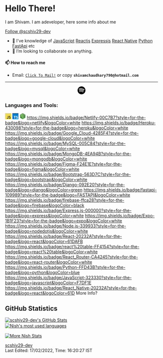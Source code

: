 # Hello There!

I am Shivam. I am adeveloper, here some info about me
<!-- Place this tag where you want the button to render. -->
<a class="github-button" href="https://github.com/scshiv29-dev" data-color-scheme="no-preference: light; light: light; dark: dark;" aria-label="Follow @scshiv29-dev on GitHub">Follow @scshiv29-dev</a>
- 👀 I've knowledge of [JavaScript](https://www.javascript.com) [Reactjs](https://reactjs.org) [Expressjs](https://expressjs.com) [React Native](https://reactnative.dev) [Python](https://www.python.org) [FastApi](https://fastapi.tiangolo.com/) etc
- 💞️ I’m looking to collaborate on anything.

#### 📫 How to reach me

- Email: [`Click To Mail!`](mailto:shivamchaudhary790@hotmail.com) or copy **`shivamchaudhary790@hotmail.com`**

---

<p align="center">
<a href="https://open.spotify.com/user/	73ddv0nxcecvegio54yby1s5a?si=dVa8irCrROCs36V8SXDClA&utm_source=copy-link&dl_branch=1">
<img alt="Spotify: Nishant1500" width="26px" height="26px" src="https://raw.githubusercontent.com/Nishant1500/Nishant1500/main/assets/Spotify.svg"/>
</a>
</p>


</p>

<h3 align="left">Languages and Tools:</h3>

<!--
<p align="left"> <a href="https://www.gnu.org/software/bash/" target="_blank"> <img src="https://www.vectorlogo.zone/logos/gnu_bash/gnu_bash-icon.svg" alt="bash" width="40" height="40"/> </a> <a href="https://www.blender.org/" target="_blank"> <img src="https://download.blender.org/branding/community/blender_community_badge_white.svg" alt="blender" width="40" height="40"/> </a> <a href="https://getbootstrap.com" target="_blank"> <img src="https://raw.githubusercontent.com/devicons/devicon/master/icons/bootstrap/bootstrap-plain-wordmark.svg" alt="bootstrap" width="40" height="40"/> </a> <a href="https://www.w3schools.com/css/" target="_blank"> <img src="https://raw.githubusercontent.com/devicons/devicon/master/icons/css3/css3-original-wordmark.svg" alt="css3" width="40" height="40"/> </a> <a href="https://www.electronjs.org" target="_blank"> <img src="https://raw.githubusercontent.com/devicons/devicon/master/icons/electron/electron-original.svg" alt="electron" width="40" height="40"/> </a> <a href="https://expressjs.com" target="_blank"> <img src="https://raw.githubusercontent.com/devicons/devicon/master/icons/express/express-original-wordmark.svg" alt="express" width="40" height="40"/> </a> <a href="https://firebase.google.com/" target="_blank"> <img src="https://www.vectorlogo.zone/logos/firebase/firebase-icon.svg" alt="firebase" width="40" height="40"/> </a> <a href="https://git-scm.com/" target="_blank"> <img src="https://www.vectorlogo.zone/logos/git-scm/git-scm-icon.svg" alt="git" width="40" height="40"/> </a> <a href="https://heroku.com" target="_blank"> <img src="https://www.vectorlogo.zone/logos/heroku/heroku-icon.svg" alt="heroku" width="40" height="40"/> </a> <a href="https://www.w3.org/html/" target="_blank"> <img src="https://raw.githubusercontent.com/devicons/devicon/master/icons/html5/html5-original-wordmark.svg" alt="html5" width="40" height="40"/> </a> <a href="https://www.java.com" target="_blank"> <img src="https://raw.githubusercontent.com/devicons/devicon/master/icons/java/java-original.svg" alt="java" width="40" height="40"/> </a> <a href="https://developer.mozilla.org/en-US/docs/Web/JavaScript" target="_blank"> <img src="https://raw.githubusercontent.com/devicons/devicon/master/icons/javascript/javascript-original.svg" alt="javascript" width="40" height="40"/> </a> <a href="https://www.linux.org/" target="_blank"> <img src="https://raw.githubusercontent.com/devicons/devicon/master/icons/linux/linux-original.svg" alt="linux" width="40" height="40"/> </a> <a href="https://www.mongodb.com/" target="_blank"> <img src="https://raw.githubusercontent.com/devicons/devicon/master/icons/mongodb/mongodb-original-wordmark.svg" alt="mongodb" width="40" height="40"/> </a> <a href="https://www.mysql.com/" target="_blank"> <img src="https://raw.githubusercontent.com/devicons/devicon/master/icons/mysql/mysql-original-wordmark.svg" alt="mysql" width="40" height="40"/> </a> <a href="https://nodejs.org" target="_blank"> <img src="https://raw.githubusercontent.com/devicons/devicon/master/icons/nodejs/nodejs-original-wordmark.svg" alt="nodejs" width="40" height="40"/> </a><a href="https://www.php.net" target="_blank"> <img src="https://raw.githubusercontent.com/devicons/devicon/master/icons/php/php-original.svg" alt="php" width="40" height="40"/> </a> <a href="https://www.python.org" target="_blank"> <img src="https://raw.githubusercontent.com/devicons/devicon/master/icons/python/python-original.svg" alt="python" width="40" height="40"/> </a> <a href="https://www.typescriptlang.org/" target="_blank"> <img src="https://raw.githubusercontent.com/devicons/devicon/master/icons/typescript/typescript-original.svg" alt="typescript" width="40" height="40"/> </a> <a href="https://code.visualstudio.com/" target="_blank"> <img src="https://upload.wikimedia.org/wikipedia/commons/thumb/9/9a/Visual_Studio_Code_1.35_icon.svg/1024px-Visual_Studio_Code_1.35_icon.svg.png" alt="vsc" width="40" height="40"/> </a> <a href="" target="_blank"> <img src="https://upload.wikimedia.org/wikipedia/commons/thumb/b/b2/Repl.it_logo.svg/1024px-Repl.it_logo.svg.png" alt="vsc" width="40" height="40"/> </a></p>
<br />
-->

<code><img height="20" src="https://raw.githubusercontent.com/github/explore/80688e429a7d4ef2fca1e82350fe8e3517d3494d/topics/javascript/javascript.png"></code>
<code><img height="20" src="https://raw.githubusercontent.com/github/explore/80688e429a7d4ef2fca1e82350fe8e3517d3494d/topics/typescript/typescript.png"></code>
<code><img height="20" src="https://raw.githubusercontent.com/github/explore/80688e429a7d4ef2fca1e82350fe8e3517d3494d/topics/nodejs/nodejs.png"></code>
https://img.shields.io/badge/Netlify-00C7B7?style=for-the-badge&logo=netlify&logoColor=white
https://img.shields.io/badge/Heroku-430098?style=for-the-badge&logo=heroku&logoColor=white
https://img.shields.io/badge/Google_Cloud-4285F4?style=for-the-badge&logo=google-cloud&logoColor=white
https://img.shields.io/badge/MySQL-005C84?style=for-the-badge&logo=mysql&logoColor=white
https://img.shields.io/badge/MongoDB-4EA94B?style=for-the-badge&logo=mongodb&logoColor=white
https://img.shields.io/badge/Figma-F24E1E?style=for-the-badge&logo=figma&logoColor=white
https://img.shields.io/badge/Bootstrap-563D7C?style=for-the-badge&logo=bootstrap&logoColor=white
https://img.shields.io/badge/Django-092E20?style=for-the-badge&logo=django&logoColor=green
https://img.shields.io/badge/fastapi-109989?style=for-the-badge&logo=FASTAPI&logoColor=white
https://img.shields.io/badge/firebase-ffca28?style=for-the-badge&logo=firebase&logoColor=black
https://img.shields.io/badge/Express.js-000000?style=for-the-badge&logo=express&logoColor=white
https://img.shields.io/badge/Expo-1B1F23?style=for-the-badge&logo=expo&logoColor=white
https://img.shields.io/badge/Node.js-339933?style=for-the-badge&logo=nodedotjs&logoColor=white
https://img.shields.io/badge/React-20232A?style=for-the-badge&logo=react&logoColor=61DAFB
https://img.shields.io/badge/react%20table-FF4154?style=for-the-badge&logo=react%20table&logoColor=white
	https://img.shields.io/badge/React_Router-CA4245?style=for-the-badge&logo=react-router&logoColor=white
https://img.shields.io/badge/Python-FFD43B?style=for-the-badge&logo=python&logoColor=blue
https://img.shields.io/badge/JavaScript-323330?style=for-the-badge&logo=javascript&logoColor=F7DF1E
https://img.shields.io/badge/React_Native-20232A?style=for-the-badge&logo=react&logoColor=61D
More Info?

## GitHub Statistics

[![scshiv29-dev's GitHub Stats](https://github-readme-stats.vercel.app/api?username=scshiv29-dev&show_icons=true&theme=radical)](https://github.com/scshiv29-dev?tab=overview)
<br>
<a href="https://github.com/scshiv29-dev?tab=overview">
<img align="center" alt="Nish's most used languages" src="https://github-readme-stats.vercel.app/api/top-langs/?username=scshiv29-dev&layout=compact&langs_count=9&theme=radical&exclude_repo=Optifine-Mod-Coder-Pack-1.16.1,Projects"/>

<p><img align="center" src="https://github-readme-streak-stats.herokuapp.com/?user=scshiv29-dev&theme=radical" alt="More Nish Stats" /></p>
</a>
<!-- Place this tag in your head or just before your close body tag. -->
<script async defer src="https://buttons.github.io/buttons.js"></script>

[scshiv29-dev](https://github.com/scshiv29-dev)
<br>
Last Edited: 17/02/2022, Time: 16:20:27 IST
